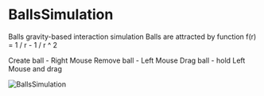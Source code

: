 # BallsSimulation

Balls gravity-based interaction simulation
Balls are attracted by function f(r) = 1 / r - 1 / r ^ 2

Create ball - Right Mouse
Remove ball - Left Mouse
Drag ball - hold Left Mouse and drag

![BallsSimulation]([https://i.imgur.com/jTX3ZLX.png)
